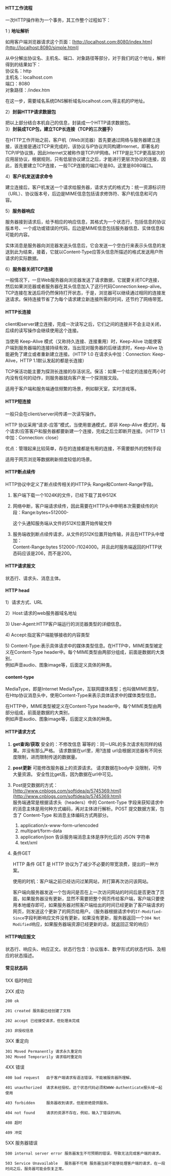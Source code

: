 #### HTT工作流程

一次HTTP操作称为一个事务，其工作整个过程如下：

1 \) **地址解析**

如用客户端浏览器请求这个页面：[http://localhost.com:8080/index.htm](http://localhost:8080/simple.htm)l

从中分解出协议名、主机名、端口、对象路径等部分，对于我们的这个地址，解析得到的结果如下：  
协议名：http  
主机名：localhost.com  
端口：8080  
对象路径：/index.htm

在这一步，需要域名系统DNS解析域名localhost.com,得主机的IP地址。

2）**封装HTTP请求数据包**

把以上部分结合本机自己的信息，封装成一个HTTP请求数据包。  
3）**封装成TCP包，建立TCP长连接（TCP的三次握手）**

在HTTP工作开始之前，客户机（Web浏览器）首先要通过网络与服务器建立连接，该连接是通过TCP来完成的，该协议与IP协议共同构建Internet，即著名的TCP/IP协议族，因此Internet又被称作是TCP/IP网络。HTTP是比TCP更高层次的应用层协议，根据规则，只有低层协议建立之后，才能进行更层次协议的连接，因此，首先要建立TCP连接，一般TCP连接的端口号是80。这里是8080端口。

4）**客户机发送请求命令**

建立连接后，客户机发送一个请求给服务器，请求方式的格式为：统一资源标识符（URL）、协议版本号，后边是MIME信息包括请求修饰符、客户机信息和可内容。

5）**服务器响应**

服务器接到请求后，给予相应的响应信息，其格式为一个状态行，包括信息的协议版本号、一个成功或错误的代码，后边是MIME信息包括服务器信息、实体信息和可能的内容。

实体消息是服务器向浏览器发送头信息后，它会发送一个空白行来表示头信息的发送到此为结束，接着，它就以Content-Type应答头信息所描述的格式发送用户所请求的实际数据。

6）**服务器关闭TCP连接**

一般情况下，一旦Web服务器向浏览器发送了请求数据，它就要关闭TCP连接，然后如果浏览器或者服务器在其头信息加入了这行代码Connection:keep-alive。TCP连接在发送后将仍然保持打开状态，于是，浏览器可以继续通过相同的连接发送请求。保持连接节省了为每个请求建立新连接所需的时间，还节约了网络带宽。



#### HTTP长连接

client和server建立连接，完成一次读写之后，它们之间的连接并不会主动关闭，后续的读写操作会继续使用这个连接。

当使用 Keep-Alive 模式（又称持久连接、连接重用）时，Keep-Alive 功能使客户端到服务器端的连接持续有效，当出现对服务器的后继请求时，Keep-Alive 功能避免了建立或者重新建立连接。（HTTP 1.0 在请求头中加：Connection: Keep-Alive，HTTP 1.1默认发起的都是长连接）

TCP保活功能主要为探测长连接的存活状况。保活：如果一个给定的连接在两小时内没有任何的动作，则服务器就向客户发一个探测报文段。

适用于客户端和服务端通信频繁的场景，例如聊天室，实时游戏等。

#### HTTP短连接

一般只会在client/server间传递一次读写操作。

HTTP 协议采用“请求-应答”模式，当使用普通模式，即非 Keep-Alive 模式时，每个请求/应答客户和服务器都要新建一个连接，完成之后立即断开连接。（HTTP 1.1 中加：Connection: close）

优点：管理起来比较简单，存在的连接都是有用的连接，不需要额外的控制手段

适用于网页浏览等数据刷新频度较低的场景。

#### HTTP断点续传

HTTP协议中定义了断点续传相关的HTTP头 Range和Content-Range字段。

1. 客户端下载一个1024K的文件，已经下载了其中512K 
2. 网络中断，客户端请求续传，因此需要在HTTP头中申明本次需要续传的片段：Range:bytes=512000-

   这个头通知服务端从文件的512K位置开始传输文件

3. 服务端收到断点续传请求，从文件的512K位置开始传输，并且在HTTP头中增加：  
   Content-Range:bytes 512000-/1024000。并且此时服务端返回的HTTP状态码应该是206，而不是200。

#### HTTP请求报文

状态行、请求头、消息主体。

#### HTTP head

1）请求方式、URL

2）Host:请求的web服务器域名地址

3\) User-Agent:HTTP客户端运行的浏览器类型的详细信息。

4\) Accept:指定客户端能够接收的内容类型

5\) Content-Type:表示具体请求中的媒体类型信息。在HTTP中，MIME类型被定义在Content-Type     header中。每个MIME类型由两部分组成，前面是数据的大类别，  
例如声音audio、图象image等，后面定义具体的种类。

#### content-type

MediaType，即是Internet MediaType，互联网媒体类型；也叫做MIME类型，  
在Http协议消息头中，使用Content-Type来表示具体请求中的媒体类型信息。

在HTTP中，MIME类型被定义在Content-Type     header中。每个MIME类型由两部分组成，前面是数据的大类别，  
例如声音audio、图象image等，后面定义具体的种类。

#### HTTP请求方式

1. **get查询/获取**
   安全的：不修改信息
   幂等的：同一URL的多次请求有同样的结果。并没有那么严格。
   请求数据在url里，用?连接
   url会根据浏览器有不同长度限制，进而限制传送的数据量。
2. **post更新**
   可能修改服务器上的资源请求。
   请求数据在body中
   没限制，可传大量资源。
   安全性比get高，因为数据在url中可见。
3. Post提交数据的方式：  
   [http://www.cnblogs.com/softidea/p/5745369.html](http://www.cnblogs.com/softidea/p/5745369.html)  
   服务端通常是根据请求头（headers）中的 Content-Type 字段来获知请求中的消息主体是用何种方式编码，再对主体进行解析。POST 提交数据方案，包含了 Content-Type 和消息主体编码方式两部分。

   1. application/x-www-form-urlencoded
   2. multipart/form-data
   3. application/json
        告诉服务端消息主体是序列化后的 JSON 字符串
   4. text/xml

4. 条件GET

   HTTP 条件 GET 是 HTTP 协议为了减少不必要的带宽浪费，提出的一种方案。

   使用的时机：客户端之前已经访问过某网站，并打算再次访问该网站。

   客户端向服务器发送一个包询问是否在上一次访问网站的时间后是否更改了页面，如果服务器没有更新，显然不需要把整个网页传给客户端，客户端只要使用本地缓存即可，如果服务器对照客户端给出的时间已经更新了客户端请求的网页，则发送这个更新了的网页给用户。（服务器根据请求中的`If-Modified-Since`字段判断响应文件没有更新，如果没有更新，服务器返回一个`304 Not Modified`响应，如果服务器端资源已经更新的话，就返回正常的响应）

#### HTTP响应报文

状态行、响应头、响应正文。状态行包含：协议版本、数字形式的状态代码、及相应的状态描述。

#### 常见状态码

1XX 临时响应

2XX 成功

```
200 ok

201 created 服务器已经创建了文档

202 accept 已经接受请求，但处理未完成

203 非授权信息
```

3XX 重定向

```
301 Moved Permanently 请求永久重定向
302 Moved Temporarily 请求临时重定向
```

4XX 错误

```
400 bad request   由于客户端请求有语法错误，不能被服务器所理解。

401 unauthorized  请求未经授权。这个状态代码必须和WWW-Authenticate报头域一起使用

403 forbidden     服务器收到请求，但是拒绝提供服务。

404 not found     请求的资源不存在，例如，输入了错误的URL

408 超时

409 冲突
```

5XX 服务器错误

```
500 internal server error 服务器发生不可预期的错误，导致无法完成客户端的请求。

503 Service Unavailable   服务器不可用 服务器当前不能够处理客户端的请求，在一段时间之后，服务器可能会恢复正常。
```



